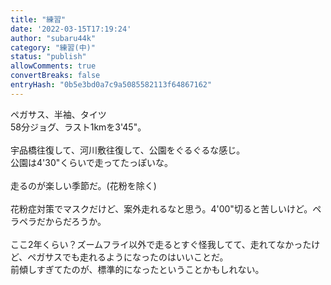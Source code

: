```yaml
---
title: "練習"
date: '2022-03-15T17:19:24'
author: "subaru44k"
category: "練習(中)"
status: "publish"
allowComments: true
convertBreaks: false
entryHash: "0b5e3bd0a7c9a5085582113f64867162"
---
```

ペガサス、半袖、タイツ<br>
58分ジョグ、ラスト1kmを3'45"。<br>
<br>
宇品橋往復して、河川敷往復して、公園をぐるぐるな感じ。<br>
公園は4'30"くらいで走ってたっぽいな。<br>
<br>
走るのが楽しい季節だ。(花粉を除く)<br>
<br>
花粉症対策でマスクだけど、案外走れるなと思う。4'00"切ると苦しいけど。ペラペラだからだろうか。<br>
<br>
ここ2年くらい？ズームフライ以外で走るとすぐ怪我してて、走れてなかったけど、ペガサスでも走れるようになったのはいいことだ。<br>
前傾しすぎてたのが、標準的になったということかもしれない。
